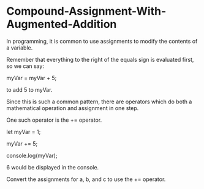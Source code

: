 # Compound-Assignment-With-Augmented-Addition

In programming, it is common to use assignments to modify the contents of a variable.

Remember that everything to the right of the equals sign is evaluated first, so we can say:

myVar = myVar + 5;

to add 5 to myVar. 

Since this is such a common pattern, there are operators which do both a mathematical operation and assignment in one step.

One such operator is the += operator.

let myVar = 1;

myVar += 5;

console.log(myVar);

6 would be displayed in the console.

Convert the assignments for a, b, and c to use the += operator.
